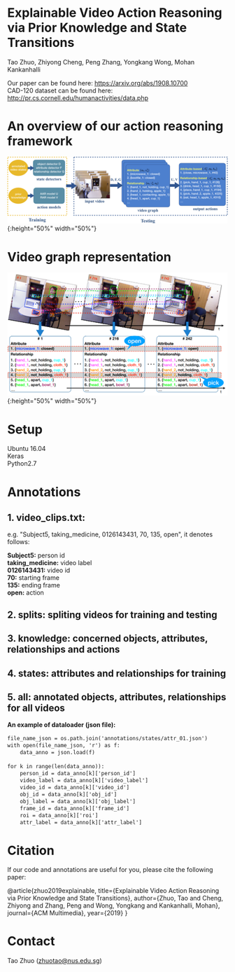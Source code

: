 # Explainable Video Action Reasoning via Prior Knowledge and State Transitions
Tao Zhuo, Zhiyong Cheng, Peng Zhang, Yongkang Wong, Mohan Kankanhalli

Our paper can be found here: https://arxiv.org/abs/1908.10700 \
CAD-120 dataset can be found here: http://pr.cs.cornell.edu/humanactivities/data.php

# An overview of our action reasoning framework
![Framework](framework.png){:height="50%" width="50%"}

# Video graph representation
![Video_Graph](video_graph.png){:height="50%" width="50%"}


# Setup
Ubuntu 16.04 \
Keras  \
Python2.7 

# Annotations
## 1. video_clips.txt: 
e.g. "Subject5, taking_medicine, 0126143431, 70, 135, open", it denotes follows:

**Subject5:** person id \
**taking_medicine:** video label \
**0126143431:** video id \
**70:** starting frame \
**135:** ending frame \
**open:** action  

## 2. splits: spliting videos for training and testing
## 3. knowledge: concerned objects, attributes, relationships and actions 
## 4. states: attributes and relationships for training
## 5. all: annotated objects, attributes, relationships for all videos

**An example of dataloader (json file):**

    file_name_json = os.path.join('annotations/states/attr_01.json')    
    with open(file_name_json, 'r') as f:
        data_anno = json.load(f)

    for k in range(len(data_anno)):
        person_id = data_anno[k]['person_id']
        video_label = data_anno[k]['video_label']
        video_id = data_anno[k]['video_id']
        obj_id = data_anno[k]['obj_id']
        obj_label = data_anno[k]['obj_label']
        frame_id = data_anno[k]['frame_id']
        roi = data_anno[k]['roi']
        attr_label = data_anno[k]['attr_label']

# Citation
If our code and annotations are useful for you, please cite the following paper:

@article{zhuo2019explainable,
  title={Explainable Video Action Reasoning via Prior Knowledge and State Transitions},
  author={Zhuo, Tao and Cheng, Zhiyong and Zhang, Peng and Wong, Yongkang and Kankanhalli, Mohan},
  journal={ACM Multimedia},
  year={2019}
}

# Contact
Tao Zhuo (zhuotao@nus.edu.sg)
